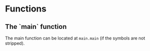 # Functions

## The \`main\` function

The main function can be located at `main.main` (if the symbols are not stripped).
